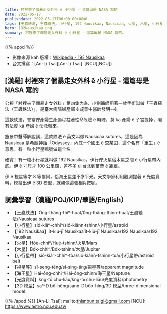 ```yaml
---
title: 村裡來了個暴走女外科 ê 小行星 - 這篇毋是 NASA 寫的
date: 2022-05-17
publishdate: 2022-05-17T06:00:00+0800
tags: [王蟲紩法, 王蟲縫法, 小行星, 192 Nausikaa, Nausicaa, 火星, 木星, 小行星帶, 視星等, 海王星, 光度資料, 3D 模型]
hero: 192Nausikaa.png
summary: 村裡來了個暴走女外科 ê 小行星 - 這篇毋是 NASA 寫的。
---
```


{{% apod %}}

- 影像來源 kah 版權：[Wikipedia - 192 Nausikaa][wiki]
- 台文撰寫：[An-Li Tsai][An-Li Tsai] ([NCU][NCU])

## [漢羅] 村裡來了個暴走女外科 ê 小行星 - 這篇毋是 NASA 寫的

公視「村裡來了個暴走女外科」第四集內底，小劉醫師用著一款手術叫做「王蟲縫法（王蟲紩法）」，是臺大病院婦產部 ê 施景中醫師發明--ê。

這款紩法，會當佇產婦生產過程拄著性命危險 ê 時陣，莫 kā 產婦 ê 子宮提掉，閣有法度 kā 產婦 ê 命救轉來。

施景中醫師解說講，這款紩法 ê 英文叫做 Nausicaa sutures，這是因為 Nausicaa 是希臘神話「Odyssey」內底一个國王 ê 查某囝，這个名有「重生」ê 意思，有一粒小行星嘛號做這个名。

確實！有一粒小行星就叫做 192 Nausikaa，伊行佇火星佮木星之間 ê 小行星帶內底。伊 ê 寸尺才 100 公里闊，差不多 ùi 台北到苗栗 ê 距離。

伊 ê 視星等才 8 等爾爾，佮海王星差不多平光。天文學家利用觀測提著 ê 光度資料，模擬出伊 ê 3D 模型，就親像這張相片按呢。


## 詞彙學習（漢羅/POJ/KIP/華語/English）
- 【王蟲紩法】Ông-thâng-thíⁿ-hoat/Ông-thâng-thínn-huat/王蟲縫法/Nausicaa sutures
- 【小行星】sió-kiâⁿ-chhiⁿ/sió-kiânn-tshinn/小行星/astroid
- 【192 Nausikaa】i̍t-kiú-jī Nausikaa/i̍t-kiú-jī Nausikaa/192 Nausikaa/192 Nausikaa
- 【火星】Hóe-chhiⁿ/Hué-tshinn/火星/Mars
- 【木星】Bo̍k-chhiⁿ/Bo̍k-tshinn/木星/Jupiter
- 【小行星帶】sió-kiâⁿ-chhiⁿ-tòa/sió-kiânn-tshinn-tuà/小行星帶/astroid belt
- 【視星等】sī-seng-téng/sī-sing-tíng/視星等/apparent magnitude
- 【海王星】Hái-ông-chhiⁿ/Hái-ông-tshinn/海王星/Neptune
- 【光度資料】kng-tō͘ chu-liāu/kng-tō͘ chu-liāu/光度資料/photometry
- 【3D 模型】saⁿ-D bô͘-hêng/sann-D bôo-hîng/3D 模型/three-dimensional model

{{% /apod %}}
[An-Li Tsai]: mailto:thianbun.taigi@gmail.com
[NCU]: https://www.astro.ncu.edu.tw

[wiki]: https://en.wikipedia.org/wiki/192_Nausikaa
